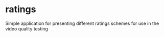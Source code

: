 ratings
=======


Simple application for presenting different ratings schemes for use in the video quality testing
